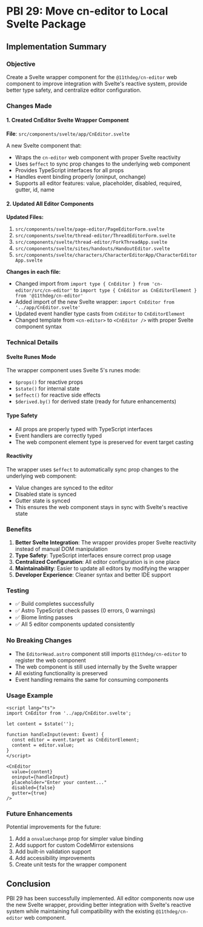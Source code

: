 # PBI 29: Move cn-editor to Local Svelte Package

## Implementation Summary

### Objective
Create a Svelte wrapper component for the `@11thdeg/cn-editor` web component to improve integration with Svelte's reactive system, provide better type safety, and centralize editor configuration.

### Changes Made

#### 1. Created CnEditor Svelte Wrapper Component
**File**: `src/components/svelte/app/CnEditor.svelte`

A new Svelte component that:
- Wraps the `cn-editor` web component with proper Svelte reactivity
- Uses `$effect` to sync prop changes to the underlying web component
- Provides TypeScript interfaces for all props
- Handles event binding properly (oninput, onchange)
- Supports all editor features: value, placeholder, disabled, required, gutter, id, name

#### 2. Updated All Editor Components

**Updated Files:**
1. `src/components/svelte/page-editor/PageEditorForm.svelte`
2. `src/components/svelte/thread-editor/ThreadEditorForm.svelte`
3. `src/components/svelte/thread-editor/ForkThreadApp.svelte`
4. `src/components/svelte/sites/handouts/HandoutEditor.svelte`
5. `src/components/svelte/characters/CharacterEditorApp/CharacterEditorApp.svelte`

**Changes in each file:**
- Changed import from `import type { CnEditor } from 'cn-editor/src/cn-editor'` to `import type { CnEditor as CnEditorElement } from '@11thdeg/cn-editor'`
- Added import of the new Svelte wrapper: `import CnEditor from '../app/CnEditor.svelte'`
- Updated event handler type casts from `CnEditor` to `CnEditorElement`
- Changed template from `<cn-editor>` to `<CnEditor />` with proper Svelte component syntax

### Technical Details

#### Svelte Runes Mode
The wrapper component uses Svelte 5's runes mode:
- `$props()` for reactive props
- `$state()` for internal state
- `$effect()` for reactive side effects
- `$derived.by()` for derived state (ready for future enhancements)

#### Type Safety
- All props are properly typed with TypeScript interfaces
- Event handlers are correctly typed
- The web component element type is preserved for event target casting

#### Reactivity
The wrapper uses `$effect` to automatically sync prop changes to the underlying web component:
- Value changes are synced to the editor
- Disabled state is synced
- Gutter state is synced
- This ensures the web component stays in sync with Svelte's reactive state

### Benefits

1. **Better Svelte Integration**: The wrapper provides proper Svelte reactivity instead of manual DOM manipulation
2. **Type Safety**: TypeScript interfaces ensure correct prop usage
3. **Centralized Configuration**: All editor configuration is in one place
4. **Maintainability**: Easier to update all editors by modifying the wrapper
5. **Developer Experience**: Cleaner syntax and better IDE support

### Testing

- ✅ Build completes successfully
- ✅ Astro TypeScript check passes (0 errors, 0 warnings)
- ✅ Biome linting passes
- ✅ All 5 editor components updated consistently

### No Breaking Changes

- The `EditorHead.astro` component still imports `@11thdeg/cn-editor` to register the web component
- The web component is still used internally by the Svelte wrapper
- All existing functionality is preserved
- Event handling remains the same for consuming components

### Usage Example

```svelte
<script lang="ts">
import CnEditor from '../app/CnEditor.svelte';

let content = $state('');

function handleInput(event: Event) {
  const editor = event.target as CnEditorElement;
  content = editor.value;
}
</script>

<CnEditor 
  value={content}
  oninput={handleInput}
  placeholder="Enter your content..."
  disabled={false}
  gutter={true}
/>
```

### Future Enhancements

Potential improvements for the future:
1. Add a `onvaluechange` prop for simpler value binding
2. Add support for custom CodeMirror extensions
3. Add built-in validation support
4. Add accessibility improvements
5. Create unit tests for the wrapper component

## Conclusion

PBI 29 has been successfully implemented. All editor components now use the new Svelte wrapper, providing better integration with Svelte's reactive system while maintaining full compatibility with the existing `@11thdeg/cn-editor` web component.
